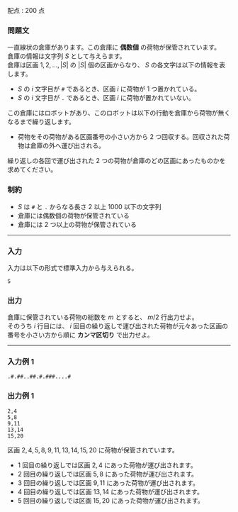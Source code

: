 配点 : $200$ 点

### 問題文

一直線状の倉庫があります。この倉庫に **偶数個** の荷物が保管されています。  
倉庫の情報は文字列 $S$ として与えらます。  
倉庫は区画 $1,2,\dots,|S|$ の $|S|$ 個の区画からなり、 $S$ の各文字は以下の情報を表します。

  * $S$ の $i$ 文字目が `#` であるとき、区画 $i$ に荷物が $1$ つ置かれている。
  * $S$ の $i$ 文字目が `.` であるとき、区画 $i$ に荷物が置かれていない。



この倉庫にはロボットがあり、このロボットは以下の行動を倉庫から荷物が無くなるまで繰り返します。

  * 荷物をその荷物がある区画番号の小さい方から $2$ つ回収する。回収された荷物は倉庫の外へ運び出される。



繰り返しの各回で運び出された $2$ つの荷物が倉庫のどの区画にあったものかを求めてください。

### 制約

  * $S$ は `#` と `.` からなる長さ $2$ 以上 $1000$ 以下の文字列
  * 倉庫には偶数個の荷物が保管されている
  * 倉庫には $2$ つ以上の荷物が保管されている



* * *

### 入力

入力は以下の形式で標準入力から与えられる。
    
    
    S

### 出力

倉庫に保管されている荷物の総数を $m$ とすると、 $m/2$ 行出力せよ。  
そのうち $i$ 行目には、 $i$ 回目の繰り返しで運び出された荷物が元々あった区画の番号を小さい方から順に **カンマ区切り** で出力せよ。

* * *

### 入力例 1
    
    
    .#.##..##.#.###....#

### 出力例 1
    
    
    2,4
    5,8
    9,11
    13,14
    15,20

区画 $2,4,5,8,9,11,13,14,15,20$ に荷物が保管されています。

  * $1$ 回目の繰り返しでは区画 $2,4$ にあった荷物が運び出されます。
  * $2$ 回目の繰り返しでは区画 $5,8$ にあった荷物が運び出されます。
  * $3$ 回目の繰り返しでは区画 $9,11$ にあった荷物が運び出されます。
  * $4$ 回目の繰り返しでは区画 $13,14$ にあった荷物が運び出されます。
  * $5$ 回目の繰り返しでは区画 $15,20$ にあった荷物が運び出されます。